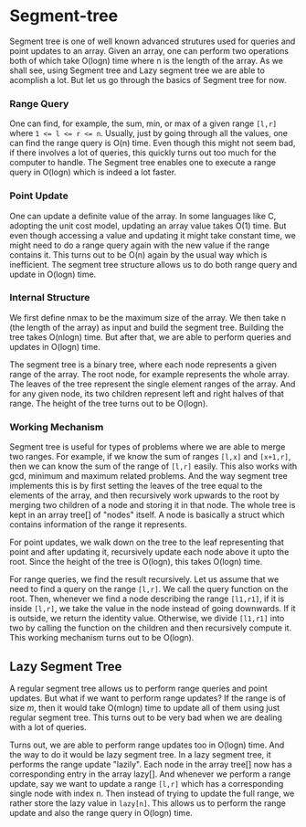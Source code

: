 # Segment-tree

Segment tree is one of well known advanced strutures used for queries and point updates to an array. Given an array, one can perform two operations both of which take O(logn) time where n is the length of the array. As we shall see, using Segment tree and Lazy segment tree we are able to acomplish a lot. But let us go through the basics of Segment tree for now.

### Range Query
One can find, for example, the sum, min, or max of a given range ``[l,r]`` where ``1 <= l <= r <= n``. Usually, just by going through all the values, one can find the range query is O(n) time. Even though this might not seem bad, if there involves a lot of queries, this quickly turns out too much for the computer to handle. The Segment tree enables one to execute a range query in O(logn) which is indeed a lot faster.


### Point Update
One can update a definite value of the array. In some languages like C, adopting the unit cost model, updating an array value takes O(1) time. But even though accessing a value and updating it might take constant time, we might need to do a range query again with the new value if the range contains it. This turns out to be O(n) again by the usual way which is inefficient. The segment tree structure allows us to do both range query and update in O(logn) time.


### Internal Structure
We first define nmax to be the maximum size of the array. We then take n (the length of the array) as input and build the segment tree. Building the tree takes O(nlogn) time. But after that, we are able to perform queries and updates in O(logn) time.

The segment tree is a binary tree, where each node represents a given range of the array. The root node, for example represents the whole array. The leaves of the tree represent the single element ranges of the array. And for any given node, its two children represent left and right halves of that range. The height of the tree turns out to be O(logn).


### Working Mechanism
Segment tree is useful for types of problems where we are able to merge two ranges. For example, if we know the sum of ranges ``[l,x]`` and ``[x+1,r]``, then we can know the sum of the range of ``[l,r]`` easily. This also works with gcd, minimum and maximum related problems. And the way segment tree implements this is by first setting the leaves of the tree equal to the elements of the array, and then recursively work upwards to the root by merging two children of a node and storing it in that node. The whole tree is kept in an array tree[] of "nodes" itself. A node is basically a struct which contains information of the range it represents. 

For point updates, we walk down on the tree to the leaf representing that point and after updating it, recursively update each node above it upto the root. Since the height of the tree is O(logn), this takes O(logn) time.

For range queries, we find the result recursively. Let us assume that we need to find a query on the range ``[l,r]``. We call the query function on the root. Then, whenever we find a node describing the range ``[l1,r1]``, if it is inside ``[l,r]``, we take the value in the node instead of going downwards. If it is outside, we return the identity value. Otherwise, we divide ``[l1,r1]`` into two by calling the function on the children and then recursively compute it. This working mechanism turns out to be O(logn). 


## Lazy Segment Tree
A regular segment tree allows us to perform range queries and point updates. But what if we want to perform range updates? If the range is of size $m$, then it would take O(mlogn) time to update all of them using just regular segment tree. This turns out to be very bad when we are dealing with a lot of queries. 

Turns out, we are able to perform range updates too in O(logn) time. And the way to do it would be lazy segment tree. In a lazy segment tree, it performs the range update "lazily". Each node in the array tree[] now has a corresponding entry in the array lazy[]. And whenever we perform a range update, say we want to update a range ``[l,r]`` which has a corresponding single node with index n. Then instead of trying to update the full range, we rather store the lazy value in ``lazy[n]``. This allows us to perform the range update and also the range query in O(logn) time. 





